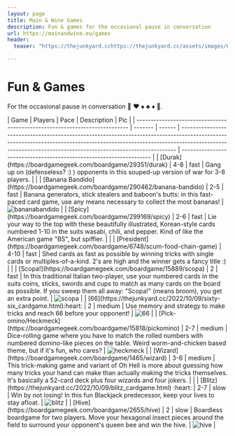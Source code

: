 ```yaml
---
layout: page
title: Main & Wine Games
description: Fun & games for the occasional pause in conversation
url: https://mainandwine.eu/games
header:
  teaser: "https://thejunkyard.cchttps://thejunkyard.cc/assets/images/66.jpg"

---
```

# Fun & Games 
For the occasional pause in conversation :game_die: :hearts: :spades: :clubs: :diamonds: :game_die:.  

<div width=100%>
| Game                                                                        | Players | Pace   | Description                                                                                                                                                                                                                              | Pic                                                                 |
| --------------------------------------------------------------------------- | ------- | ------ | ---------------------------------------------------------------------------------------------------------------------------------------------------------------------------------------------------------------------------------------- | ------------------------------------------------------------------- |
| [Durak](https://boardgamegeek.com/boardgame/29351/durak)                    | 4-8     | fast   | Gang up on (defenseless? :) ) opponents in this souped-up version of war for 3-8 players.                                                                                                                                                |                                                                     |
| [Banana Bandido](https://boardgamegeek.com/boardgame/290462/banana-bandido) | 2-5     | fast   | Banana generators, stick stealers and baboon's butts: in this fast-paced card game, use any means necessary to collect the most bananas!                                                                                                 | <img src="https://thejunkyard.cc/assets/images/bananabandido.jpg"  alt="bananabandido">   |
| [Spicy](https://boardgamegeek.com/boardgame/299169/spicy)                   | 2-6     | fast   | Lie your way to the top with these beautifully illustrated, Korean-style cards numbered 1-10 in the suits wasabi, chili, and pepper. Kind of like the American game "BS", but spiffier.                                                  |                                                                     |
| [President](https://boardgamegeek.com/boardgame/6748/scum-food-chain-game)  | 4-10    | fast   | Shed cards as fast as possible by winning tricks with single cards or multiples-of-a-kind. 2's are high and the winner gets a fancy title :)                                                                                             |                                                                     |
| [Scopa!](https://boardgamegeek.com/boardgame/15889/scopa)                   | 2       | fast   | In this traditional Italian two-player, use your numbered cards in the suits coins, sticks, swords and cups to match as many cards on the board as possible. If you sweep them all away: "Scopa!" (means broom), you get an extra point. | <img src="https://thejunkyard.cc/assets/images/scopa.jpg" alt="scopa">                    |
| [66](https://thejunkyard.cc/2022/10/09/sixty-six_cardgame.html):heart:      | 2       | medium | Use memory and strategy to make tricks and reach 66 before your opponent!                                                                                                                                                                | <img src="https://thejunkyard.cc/assets/images/66.jpg"  alt="66">                         |
| [Pick-omino/Heckmeck](https://boardgamegeek.com/boardgame/15818/pickomino)  | 2-7     | medium | Dice-rolling game where you have to match the rolled numbers with numbered domino-like pieces on the table. Weird worm-and-chicken based theme, but if it's fun, who cares?                                                              | <img src="https://thejunkyard.cc/assets/images/heckmeck.jpg" alt="heckmeck">              |
| [Wizard](https://boardgamegeek.com/boardgame/1465/wizard)                   | 3-6     | medium | This trick-making game and variant of Oh Hell is more about guessing how many tricks your hand can make than actually making the tricks themselves. It's basically a 52-card deck plus four wizards and four jokers.                     |                                                                     |
| [Blitz](https://thejunkyard.cc/2022/10/09/blitz_cardgame.html) :heart:      | 2-7     | slow   | Win by not losing! In this fun Blackjack predecessor, keep your lives to stay afloat.                                                                                                                                                    | <img src="https://thejunkyard.cc/assets/images/blitz.jpg" alt="blitz">                    |
| [Hive](https://boardgamegeek.com/boardgame/2655/hive)                       | 2       | slow   | Boardless boardgame for two players. Move your hexagonal insect pieces around the field to surround your opponent's queen bee and win the hive.                                                                                          | <img src="https://thejunkyard.cc/assets/images/hive.jpg" alt="hive">                      |
</div>